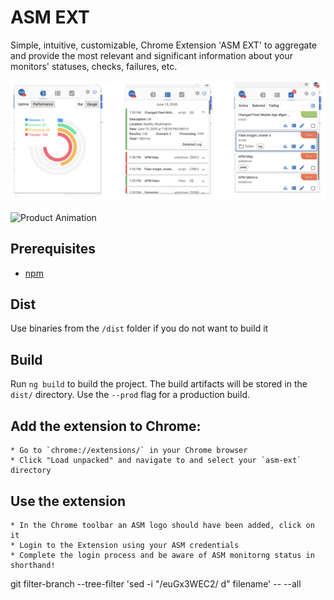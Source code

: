 # ASM EXT

Simple, intuitive, customizable, Chrome Extension 'ASM EXT' to aggregate and provide the most relevant and significant information about your monitors' statuses, checks, failures, etc.

![Product Image](https://github.com/kastapov/asm-ext/blob/mater/product.png?raw=true)

![Product Animation](https://github.com/kastapov/asm-ext/blob/mater/product-animated.gif?raw=true)

## Prerequisites

* [npm](https://www.npmjs.com/)

## Dist

Use binaries from the `/dist` folder if you do not want to build it

## Build

Run `ng build` to build the project. The build artifacts will be stored in the `dist/` directory. Use the `--prod` flag for a production build.

## Add the extension to Chrome:
    * Go to `chrome://extensions/` in your Chrome browser
    * Click "Load unpacked" and navigate to and select your `asm-ext` directory
    
## Use the extension
    * In the Chrome toolbar an ASM logo should have been added, click on it
    * Login to the Extension using your ASM credentials 
    * Complete the login process and be aware of ASM monitorng status in shorthand!


git filter-branch --tree-filter 'sed -i "/euGx3WEC2/ d" filename' -- --all
